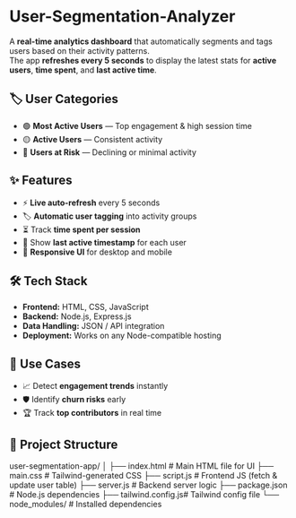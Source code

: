 # User-Segmentation-Analyzer
A **real-time analytics dashboard** that automatically segments and tags users based on their activity patterns.  
The app **refreshes every 5 seconds** to display the latest stats for **active users**, **time spent**, and **last active time**.  

## 🏷 User Categories
- 🟢 **Most Active Users** — Top engagement & high session time  
- 🟡 **Active Users** — Consistent activity  
- 🔴 **Users at Risk** — Declining or minimal activity  

## ✨ Features
- ⚡ **Live auto-refresh** every 5 seconds  
- 🏷 **Automatic user tagging** into activity groups  
- ⏳ Track **time spent per session**  
- 📅 Show **last active timestamp** for each user  
- 📱 **Responsive UI** for desktop and mobile  

## 🛠 Tech Stack
- **Frontend:** HTML, CSS, JavaScript  
- **Backend:** Node.js, Express.js  
- **Data Handling:** JSON / API integration  
- **Deployment:** Works on any Node-compatible hosting  

## 🚀 Use Cases
- 📈 Detect **engagement trends** instantly  
- 🛡 Identify **churn risks** early  
- 🏆 Track **top contributors** in real time  

## 📂 Project Structure
user-segmentation-app/
│
├── index.html        # Main HTML file for UI
├── main.css          # Tailwind-generated CSS
├── script.js         # Frontend JS (fetch & update user table)
├── server.js         # Backend server logic
├── package.json      # Node.js dependencies
├── tailwind.config.js# Tailwind config file
└── node_modules/     # Installed dependencies
